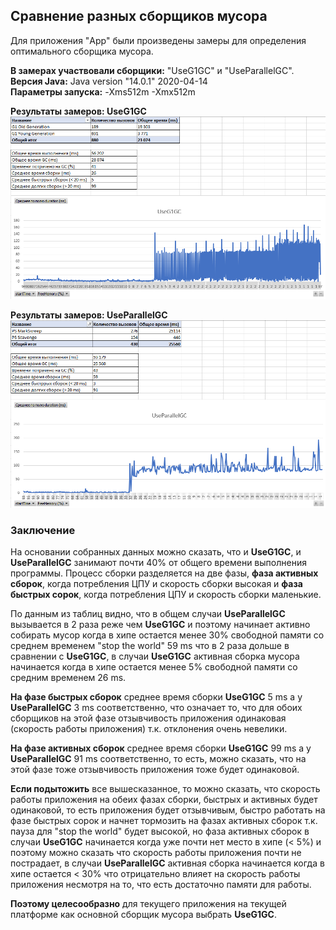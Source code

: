 ## Сравнение разных сборщиков мусора

Для приложения "App" были произведены замеры для определения оптимального сборщика мусора.    

**В замерах участвовали сборщики:** "UseG1GC" и "UseParallelGC".  
**Версия Java:**  Java version "14.0.1" 2020-04-14  
**Параметры запуска:** -Xms512m -Xmx512m

**Результаты замеров: UseG1GC**  
![](benchmark-data/UseG1GC.png)
    

**Результаты замеров: UseParallelGC**  
![](benchmark-data/UseParallelGC.png)

### Заключение
На основании собранных данных можно сказать, что и **UseG1GC**, и **UseParallelGC** занимают почти 40% от общего времени
выполнения программы. Процесс сборки разделяется на две фазы, **фаза активных сборок**, когда потребления ЦПУ и скорость
сборки высокая и **фаза быстрых сорок**, когда потребления ЦПУ и скорость сборки маленькие.  

По данным из таблиц видно, что в общем случаи **UseParallelGC** вызывается в 2 раза реже чем **UseG1GC** и поэтому начинает 
активно собирать мусор когда в хипе остается менее 30% свободной памяти со среднем временем "stop the world" 59 ms 
что в 2 раза дольше в сравнении с **UseG1GC**, в случаи **UseG1GC** активная сборка мусора начинается когда в хипе остается 
менее 5% свободной памяти со средним временем 26 ms.

**На фазе быстрых сборок** среднее время сборки **UseG1GC** 5 ms а у **UseParallelGC** 3 ms соответственно, что означает то,
что для обоих сборщиков на этой фазе отзывчивость приложения одинаковая (скорость работы приложения) т.к. отклонения
очень невелики.  

**На фазе активных сборок** среднее время сборки **UseG1GC** 99 ms а у **UseParallelGC** 91 ms соответственно, то есть,
можно сказать, что на этой фазе тоже отзывчивость приложения тоже будет одинаковой.

**Если подытожить** все вышесказанное, то можно сказать, что скорость работы приложения на обеих фазах сборки,
быстрых и активных будет одинаковой, то есть приложения будет отзывчивым, быстро работать на фазе быстрых сорок
и начнет тормозить на фазах активных сборок т.к. пауза для "stop the world" будет высокой, но фаза активных сборок
в случаи **UseG1GC** начинается когда уже почти нет место в хипе (< 5%) и поэтому можно сказать что скорость работы
приложения почти не пострадает, в случаи **UseParallelGC** активная сборка начинается когда в хипе остается < 30% что 
отрицательно влияет на скорость работы приложения несмотря на то, что есть достаточно памяти для работы.  

**Поэтому целесообразно** для текущего приложения на текущей платформе как основной сборщик мусора выбрать **UseG1GC**.


